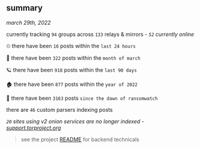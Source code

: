 
## summary
_march 29th, 2022_

currently tracking `94` groups across `133` relays & mirrors - _`52` currently online_

⏲ there have been `16` posts within the `last 24 hours`

🦈 there have been `322` posts within the `month of march`

🪐 there have been `918` posts within the `last 90 days`

🏚 there have been `877` posts within the `year of 2022`

🦕 there have been `3163` posts `since the dawn of ransomwatch`

there are `46` custom parsers indexing posts

_`20` sites using v2 onion services are no longer indexed - [support.torproject.org](https://support.torproject.org/onionservices/v2-deprecation/)_

> see the project [README](https://github.com/thetanz/ransomwatch#ransomwatch--) for backend technicals
